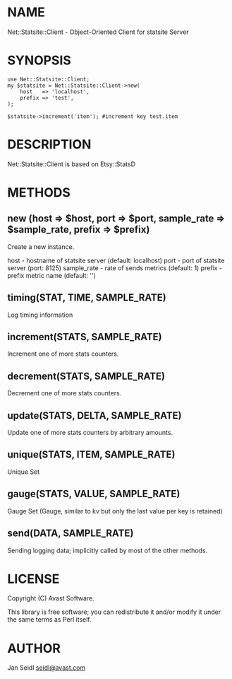 # NAME

Net::Statsite::Client - Object-Oriented Client for statsite Server

# SYNOPSIS

    use Net::Statsite::Client;
    my $statsite = Net::Statsite::Client->new(
        host   => 'localhost',
        prefix => 'test',
    );

    $statsite->increment('item'); #increment key test.item

# DESCRIPTION

Net::Statsite::Client is based on Etsy::StatsD

# METHODS

## new (host => $host, port => $port, sample\_rate => $sample\_rate, prefix => $prefix)

Create a new instance.

host - hostname of statsite server (default: localhost)
port - port of statsite server (port: 8125)
sample\_rate - rate of sends metrics (default: 1)
prefix - prefix metric name (default: '')

## timing(STAT, TIME, SAMPLE\_RATE)

Log timing information

## increment(STATS, SAMPLE\_RATE)

Increment one of more stats counters.

## decrement(STATS, SAMPLE\_RATE)

Decrement one of more stats counters.

## update(STATS, DELTA, SAMPLE\_RATE)

Update one of more stats counters by arbitrary amounts.

## unique(STATS, ITEM, SAMPLE\_RATE)

Unique Set

## gauge(STATS, VALUE, SAMPLE\_RATE)

Gauge Set (Gauge, similar to  kv  but only the last value per key is retained)

## send(DATA, SAMPLE\_RATE)

Sending logging data; implicitly called by most of the other methods.

# LICENSE

Copyright (C) Avast Software.

This library is free software; you can redistribute it and/or modify
it under the same terms as Perl itself.

# AUTHOR

Jan Seidl <seidl@avast.com>
